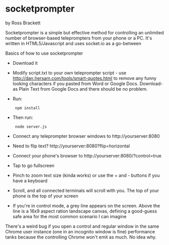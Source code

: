 # socketprompter

by Ross Brackett

Socketprompter is a simple but effective method for controlling an unlimited number of browser-based teleprompters from your phone or a PC. It's written in HTML5/Javascript and uses socket.io as a go-between

Basics of how to use socketprompter
* Download it
* Modify script.txt to your own teleprompter script - use http://dan.hersam.com/tools/smart-quotes.html to remove any funny looking characters if you pasted from Word or Google Docs. Download-as Plain Text from Google Docs and there should be no problem.
* Run:

       npm install


* Then run:

       node server.js
       
  
* Connect any teleprompter browser windows to http://yourserver:8080
* Need to flip text? http://yourserver:8080?flip=horizontal
* Connect your phone's browser to http://yourserver:8080/?control=true
* Tap to go fullscreen
* Pinch to zoom text size (kinda works) or use the + and - buttons if you have a keyboard
* Scroll, and all connected terminals will scroll with you. The top of your phone is the top of your screen
* If you're in control mode, a grey line appears on the screen. Above the line is a 16x9 aspect ration landscape canvas, defining a good-guess safe area for the most common scenario I can imagine

There's a weird bug if you open a control and regular window in the same Chrome user instance (one in an incognito window is fine) performance tanks because the controlling Chrome won't emit as much. No idea why.